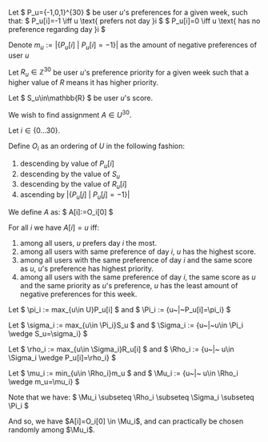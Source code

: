 Let $
    P_u=\{-1,0,1\}^{30}
$
be user $u$'s preferences for a given week, such that:
$
    P_u[i]=-1 \iff u \text{ prefers not day }i
$
$
    P_u[i]=0 \iff u \text{ has no preference regarding day }i
$

Denote $m_u:=|\{P_u[i]~|~P_u[i]=-1\}|$ as the amount of negative preferences of user $u$

Let $R_u\in\mathbb{Z}^{30}$ be user $u$'s preference priority for a given week such that a higher value of $R$ means it has higher priority. 

Let $
    S_u\in\mathbb{R}
$
be user $u$'s score.

We wish to find assignment $A\in U^{30}$.

Let $i\in\{0...30\}$.

Define $O_i$ as an ordering of $U$ in the following fashion:
1.  descending by value of $P_u[i]$
2.  descending by the value of $S_u$
3.  descending by the value of $R_u[i]$
4.  ascending by $|\{P_u[j]~|~P_u[j]=-1\}|$

We define $A$ as:
$
    A[i]:=O_i[0]
$

For all $i$ we have $A[i]=u$ iff:
1.  among all users, $u$ prefers day $i$ the most.
2.  among all users with same preference of day $i$, $u$ has the highest score.
3.  among all users with the same preference of day $i$ and the same score as $u$, $u$'s preference has highest priority.
4.  among all users with the same preference of day $i$, the same score as $u$ and the same priority as $u$'s preference, $u$ has the least amount of negative preferences for this week.

Let $
    \pi_i := max_{u\in U}P_u[i]
$ and $
    \Pi_i := \{u~|~P_u[i]=\pi_i\}
$

Let $
    \sigma_i := max_{u\in \Pi_i}S_u
$ and $
    \Sigma_i := \{u~|~u\in \Pi_i \wedge S_u=\sigma_i\}
$

Let $
    \rho_i := max_{u\in \Sigma_i}R_u[i]
$ and $
    \Rho_i := \{u~|~ u\in \Sigma_i \wedge P_u[i]=\rho_i\}
$

Let $
    \mu_i := min_{u\in \Rho_i}m_u
$ and $
    \Mu_i := \{u~|~ u\in \Rho_i \wedge m_u=\mu_i\}
$

Note that we have: $
    \Mu_i \subseteq
    \Rho_i \subseteq
    \Sigma_i \subseteq
    \Pi_i 
$

And so, we have $A[i]=O_i[0] \in \Mu_i$, and can practically be chosen randomly among $\Mu_i$.